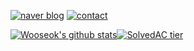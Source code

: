 [![naver blog](https://img.shields.io/badge/naverblog-badge?style=flat-square&logo=Blogger&logoColor=white)](http://blog.naver.com/rnjsdntjr26)
[![contact](https://img.shields.io/badge/-adamdoha@naver.com-c14438?style=flat-square&logo=Gmail&logoColor=white&color=blue&link=mailto:adamdoha@naver.com)](mailto:rnjsdntjr26@daum.net)   


 [![Wooseok's github stats](https://github-readme-stats.vercel.app/api?username=egg528)](https://github.com/anuraghazra/github-readme-stats)[![SolvedAC tier](http://mazassumnida.wtf/api/v2/generate_badge?boj=egg528&201020)](https://solved.ac/egg528) 
